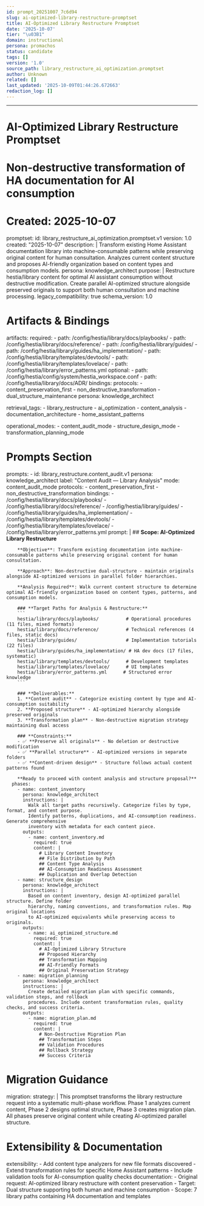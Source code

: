 ```yaml
---
id: prompt_20251007_7c6d94
slug: ai-optimized-library-restructure-promptset
title: AI-Optimized Library Restructure Promptset
date: '2025-10-07'
tier: "\u03B1"
domain: instructional
persona: promachos
status: candidate
tags: []
version: '1.0'
source_path: library_restructure_ai_optimization.promptset
author: Unknown
related: []
last_updated: '2025-10-09T01:44:26.672663'
redaction_log: []
---
```


---
# AI-Optimized Library Restructure Promptset
# Non-destructive transformation of HA documentation for AI consumption
# Created: 2025-10-07

promptset:
  id: library_restructure_ai_optimization.promptset.v1
  version: 1.0
  created: "2025-10-07"
  description: |
    Transform existing Home Assistant documentation library into machine-consumable patterns
    while preserving original content for human consultation. Analyzes current content
    structure and proposes AI-friendly organization based on content types and consumption models.
  persona: knowledge_architect
  purpose: |
    Restructure hestia/library content for optimal AI assistant consumption without
    destructive modification. Create parallel AI-optimized structure alongside preserved
    originals to support both human consultation and machine processing.
  legacy_compatibility: true
  schema_version: 1.0

  # Artifacts & Bindings
  artifacts:
    required:
      - path: /config/hestia/library/docs/playbooks/
      - path: /config/hestia/library/docs/reference/
      - path: /config/hestia/library/guides/
      - path: /config/hestia/library/guides/ha_implementation/
      - path: /config/hestia/library/templates/devtools/
      - path: /config/hestia/library/templates/lovelace/
      - path: /config/hestia/library/error_patterns.yml
    optional:
      - path: /config/hestia/config/system/hestia_workspace.conf
      - path: /config/hestia/library/docs/ADR/
  bindings:
    protocols:
      - content_preservation_first
      - non_destructive_transformation
      - dual_structure_maintenance
    persona: knowledge_architect

  retrieval_tags:
    - library_restructure
    - ai_optimization
    - content_analysis
    - documentation_architecture
    - home_assistant_patterns

  operational_modes:
    - content_audit_mode
    - structure_design_mode
    - transformation_planning_mode

  # Prompts Section
  prompts:
    - id: library_restructure.content_audit.v1
      persona: knowledge_architect
      label: "Content Audit — Library Analysis"
      mode: content_audit_mode
      protocols:
        - content_preservation_first
        - non_destructive_transformation
      bindings:
        - /config/hestia/library/docs/playbooks/
        - /config/hestia/library/docs/reference/
        - /config/hestia/library/guides/
        - /config/hestia/library/guides/ha_implementation/
        - /config/hestia/library/templates/devtools/
        - /config/hestia/library/templates/lovelace/
        - /config/hestia/library/error_patterns.yml
      prompt: |
        ## **Scope: AI-Optimized Library Restructure**

        **Objective**: Transform existing documentation into machine-consumable patterns while preserving original content for human consultation.

        **Approach**: Non-destructive dual-structure - maintain originals alongside AI-optimized versions in parallel folder hierarchies.

        **Analysis Required**: Walk current content structure to determine optimal AI-friendly organization based on content types, patterns, and consumption models.

        ### **Target Paths for Analysis & Restructure:**
        ```
        hestia/library/docs/playbooks/          # Operational procedures (11 files, mixed formats)
        hestia/library/docs/reference/          # Technical references (4 files, static docs)
        hestia/library/guides/                  # Implementation tutorials (22 files)
        hestia/library/guides/ha_implementation/ # HA dev docs (17 files, systematic)
        hestia/library/templates/devtools/      # Development templates
        hestia/library/templates/lovelace/      # UI templates
        hestia/library/error_patterns.yml      # Structured error knowledge
        ```

        ### **Deliverables:**
        1. **Content audit** - Categorize existing content by type and AI-consumption suitability
        2. **Proposed structure** - AI-optimized hierarchy alongside preserved originals
        3. **Transformation plan** - Non-destructive migration strategy maintaining dual access

        ### **Constraints:**
        - ✅ **Preserve all originals** - No deletion or destructive modification
        - ✅ **Parallel structure** - AI-optimized versions in separate folders
        - ✅ **Content-driven design** - Structure follows actual content patterns found

        **Ready to proceed with content analysis and structure proposal?**
      phases:
        - name: content_inventory
          persona: knowledge_architect
          instructions: |
            Walk all target paths recursively. Categorize files by type, format, and content purpose.
            Identify patterns, duplications, and AI-consumption readiness. Generate comprehensive
            inventory with metadata for each content piece.
          outputs:
            - name: content_inventory.md
              required: true
              content: |
                # Library Content Inventory
                ## File Distribution by Path
                ## Content Type Analysis
                ## AI-Consumption Readiness Assessment
                ## Duplication and Overlap Detection
        - name: structure_design
          persona: knowledge_architect
          instructions: |
            Based on content inventory, design AI-optimized parallel structure. Define folder
            hierarchy, naming conventions, and transformation rules. Map original locations
            to AI-optimized equivalents while preserving access to originals.
          outputs:
            - name: ai_optimized_structure.md
              required: true
              content: |
                # AI-Optimized Library Structure
                ## Proposed Hierarchy
                ## Transformation Mapping
                ## AI-Friendly Formats
                ## Original Preservation Strategy
        - name: migration_planning
          persona: knowledge_architect  
          instructions: |
            Create detailed migration plan with specific commands, validation steps, and rollback
            procedures. Include content transformation rules, quality checks, and success criteria.
          outputs:
            - name: migration_plan.md
              required: true
              content: |
                # Non-Destructive Migration Plan
                ## Transformation Steps
                ## Validation Procedures
                ## Rollback Strategy
                ## Success Criteria

  # Migration Guidance
  migration:
    strategy: |
      This promptset transforms the library restructure request into a systematic multi-phase
      workflow. Phase 1 analyzes current content, Phase 2 designs optimal structure, Phase 3
      creates migration plan. All phases preserve original content while creating AI-optimized
      parallel structure.

  # Extensibility & Documentation
  extensibility:
    - Add content type analyzers for new file formats discovered
    - Extend transformation rules for specific Home Assistant patterns
    - Include validation tools for AI-consumption quality checks
  documentation:
    - Original request: AI-optimized library restructure with content preservation
    - Target: Dual structure supporting both human and machine consumption
    - Scope: 7 library paths containing HA documentation and templates
